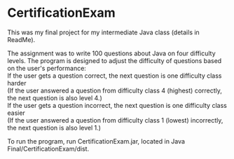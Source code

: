 # CertificationExam
This was my final project for my intermediate Java class (details in ReadMe). 

The assignment was to write 100 questions about Java on four difficulty levels. 
The program is designed to adjust the difficulty of questions based on the user's performance:          
    If the user gets a question correct, the next question is one difficulty class harder       
      (If the user answered a question from difficulty class 4 (highest) correctly, the next question is also level 4.)       
    If the user gets a question incorrect, the next question is one difficulty class easier       
      (If the user answered a question from difficulty class 1 (lowest) incorrectly, the next question is also level 1.)       
        
To run the program, run CertificationExam.jar, located in Java Final/CertificationExam/dist.
